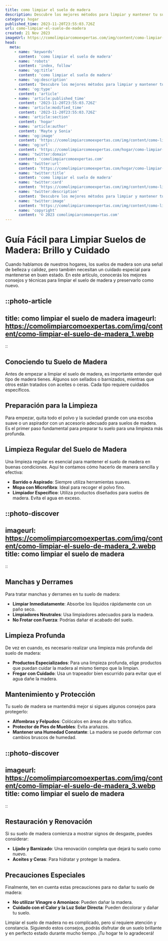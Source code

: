 ```yaml
---
title: como limpiar el suelo de madera
description: Descubre los mejores métodos para limpiar y mantener tu suelo de madera reluciente sin dañarlo. Consejos prácticos y fáciles para un brillo duradero.
category: hogar
published_time: 2023-11-20T23:55:03.726Z
url: como-limpiar-el-suelo-de-madera
created: 21 Nov 2023
imageUrl: https://comolimpiarcomoexpertas.com/img/content/como-limpiar-el-suelo-de-madera_1.webp
head:
  meta:
    - name: 'keywords'
      content: 'como limpiar el suelo de madera'
    - name: 'robots'
      content: 'index, follow'
    - name: 'og:title'
      content: 'como limpiar el suelo de madera'
    - name: 'og:description'
      content: 'Descubre los mejores métodos para limpiar y mantener tu suelo de madera reluciente sin dañarlo. Consejos prácticos y fáciles para un brillo duradero.'
    - name: 'og:type'
      content: 'article'
    - name: 'article:published_time'
      content: '2023-11-20T23:55:03.726Z'
    - name: 'article:modified_time'
      content: '2023-11-20T23:55:03.726Z'
    - name: 'article:section'
      content: 'hogar'
    - name: 'article:author'
      content: 'Mayte y Sonia'
    - name: 'og:image'
      content: 'https://comolimpiarcomoexpertas.com/img/content/como-limpiar-el-suelo-de-madera_3.webp'
    - name: 'og:url'
      content: 'https://comolimpiarcomoexpertas.com/hogar/como-limpiar-el-suelo-de-madera'
    - name: 'twitter:domain'
      content: 'comolimpiarcomoexpertas.com'
    - name: 'twitter:url'
      content: 'https://comolimpiarcomoexpertas.com/hogar/como-limpiar-el-suelo-de-madera'
    - name: 'twitter:title'
      content: 'como limpiar el suelo de madera'
    - name: 'twitter:card'
      content: 'https://comolimpiarcomoexpertas.com/img/content/como-limpiar-el-suelo-de-madera_3.webp'
    - name: 'twitter:description'
      content: 'Descubre los mejores métodos para limpiar y mantener tu suelo de madera reluciente sin dañarlo. Consejos prácticos y fáciles para un brillo duradero.'
    - name: 'twitter:image'
      content: 'https://comolimpiarcomoexpertas.com/img/content/como-limpiar-el-suelo-de-madera_3.webp'
    - name: 'copyright'
      content: '© 2023 comolimpiarcomoexpertas.com'
---
```

# Guía Fácil para Limpiar Suelos de Madera: Brillo y Cuidado

Cuando hablamos de nuestros hogares, los suelos de madera son una señal de belleza y calidez, pero también necesitan un cuidado especial para mantenerse en buen estado. En este artículo, conocerás los mejores consejos y técnicas para limpiar el suelo de madera y preservarlo como nuevo.

::photo-article
---
title: como limpiar el suelo de madera
imageurl: https://comolimpiarcomoexpertas.com/img/content/como-limpiar-el-suelo-de-madera_1.webp
---
::

## **Conociendo tu Suelo de Madera**

Antes de empezar a limpiar el suelo de madera, es importante entender qué tipo de madera tienes. Algunos son sellados o barnizados, mientras que otros están tratados con aceites o ceras. Cada tipo requiere cuidados específicos.

## **Preparación para la Limpieza**

Para empezar, quita todo el polvo y la suciedad grande con una escoba suave o un aspirador con un accesorio adecuado para suelos de madera. Es el primer paso fundamental para preparar tu suelo para una limpieza más profunda.

## **Limpieza Regular del Suelo de Madera**

Una limpieza regular es esencial para mantener el suelo de madera en buenas condiciones. Aquí te contamos cómo hacerlo de manera sencilla y efectiva:

- **Barrido o Aspirado**: Siempre utiliza herramientas suaves.
- **Mopa con Microfibra**: Ideal para recoger el polvo fino.
- **Limpiador Específico**: Utiliza productos diseñados para suelos de madera. Evita el agua en exceso.


::photo-discover
---
imageurl: https://comolimpiarcomoexpertas.com/img/content/como-limpiar-el-suelo-de-madera_2.webp
title: como limpiar el suelo de madera
---
::

## **Manchas y Derrames**

Para tratar manchas y derrames en tu suelo de madera:

- **Limpiar Inmediatamente**: Absorbe los líquidos rápidamente con un paño seco.
- **Limpiadores Neutrales**: Usa limpiadores adecuados para la madera.
- **No Frotar con Fuerza**: Podrías dañar el acabado del suelo.

## **Limpieza Profunda**

De vez en cuando, es necesario realizar una limpieza más profunda del suelo de madera:

- **Productos Especializados**: Para una limpieza profunda, elige productos que puedan cuidar la madera al mismo tiempo que la limpian.
- **Fregar con Cuidado**: Usa un trapeador bien escurrido para evitar que el agua dañe la madera.

## **Mantenimiento y Protección**

Tu suelo de madera se mantendrá mejor si sigues algunos consejos para protegerlo:

- **Alfombras y Felpudos**: Colócalos en áreas de alto tráfico.
- **Protector de Pies de Muebles**: Evita arañazos.
- **Mantener una Humedad Constante**: La madera se puede deformar con cambios bruscos de humedad.


::photo-discover
---
imageurl: https://comolimpiarcomoexpertas.com/img/content/como-limpiar-el-suelo-de-madera_3.webp
title: como limpiar el suelo de madera
---
::

## **Restauración y Renovación**

Si su suelo de madera comienza a mostrar signos de desgaste, puedes considerar:
- **Lijado y Barnizado**: Una renovación completa que dejará tu suelo como nuevo.
- **Aceites y Ceras**: Para hidratar y proteger la madera.

## **Precauciones Especiales**

Finalmente, ten en cuenta estas precauciones para no dañar tu suelo de madera:

- **No utilizar Vinagre o Amoniaco**: Pueden dañar la madera.
- **Cuidado con el Calor y la Luz Solar Directa**: Pueden decolorar y dañar tu suelo.

Limpiar el suelo de madera no es complicado, pero sí requiere atención y constancia. Siguiendo estos consejos, podrás disfrutar de un suelo brillante y en perfecto estado durante mucho tiempo. ¡Tu hogar te lo agradecerá!